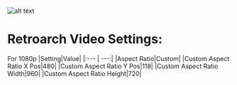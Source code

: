 ![alt text](https://i.imgur.com/d7SvD1e.png)

# Retroarch Video Settings:
For 1080p
|Setting|Value|
|:--- | ---:|
|Aspect Ratio|Custom|
|Custom Aspect Ratio X Pos|480|
|Custom Aspect Ratio Y Pos|118|
|Custom Aspect Ratio Width|960|
|Custom Aspect Ratio Height|720|
